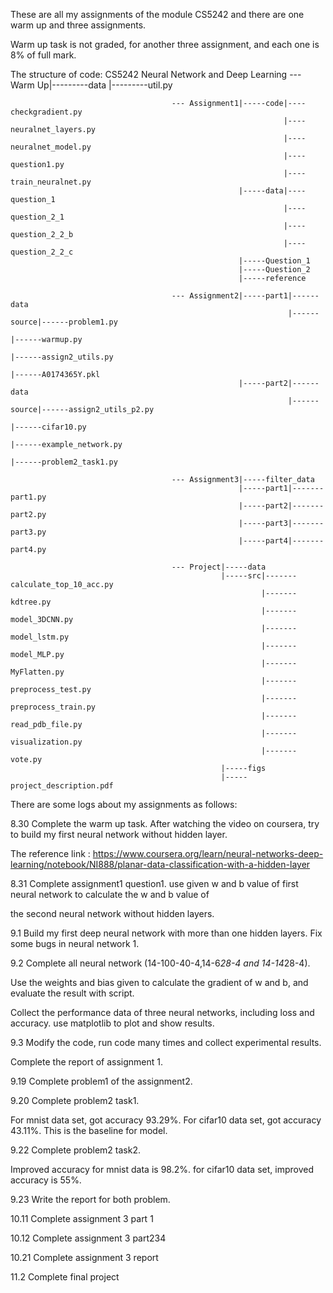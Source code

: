These are all my assignments of the module CS5242 and there are one warm up and three assignments.

Warm up task is not graded, for another three assignment, and each one is 8% of full mark.

The structure of code:
CS5242 Neural Network and Deep Learning --- Warm Up|---------data
                                                   |---------util.py

                                        --- Assignment1|-----code|----checkgradient.py
                                                                 |----neuralnet_layers.py
                                                                 |----neuralnet_model.py
                                                                 |----question1.py
                                                                 |----train_neuralnet.py
                                                       |-----data|----question_1
                                                                 |----question_2_1
                                                                 |----question_2_2_b
                                                                 |----question_2_2_c
                                                       |-----Question_1
                                                       |-----Question_2
                                                       |-----reference

                                        --- Assignment2|-----part1|------data
                                                                  |------source|------problem1.py
                                                                               |------warmup.py
                                                                               |------assign2_utils.py
                                                                               |------A0174365Y.pkl
                                                       |-----part2|------data
                                                                  |------source|------assign2_utils_p2.py
                                                                               |------cifar10.py
                                                                               |------example_network.py
                                                                               |------problem2_task1.py

                                        --- Assignment3|-----filter_data
                                                       |-----part1|-------part1.py
                                                       |-----part2|-------part2.py
                                                       |-----part3|-------part3.py
                                                       |-----part4|-------part4.py

                                        --- Project|-----data
                                                   |-----src|-------calculate_top_10_acc.py
                                                            |-------kdtree.py
                                                            |-------model_3DCNN.py
                                                            |-------model_lstm.py
                                                            |-------model_MLP.py
                                                            |-------MyFlatten.py
                                                            |-------preprocess_test.py
                                                            |-------preprocess_train.py
                                                            |-------read_pdb_file.py
                                                            |-------visualization.py
                                                            |-------vote.py
                                                   |-----figs
                                                   |-----project_description.pdf

There are some logs about my assignments as follows:

8.30 Complete the warm up task. After watching the video on coursera, try to build my first neural network without hidden layer.

The reference link : https://www.coursera.org/learn/neural-networks-deep-learning/notebook/NI888/planar-data-classification-with-a-hidden-layer

8.31 Complete assignment1 question1. use given w and b value of first neural network to calculate the w and b value of

the second neural network without hidden layers.

9.1 Build my first deep neural network with more than one hidden layers. Fix some bugs in neural network 1.

9.2 Complete all neural network (14-100-40-4,14-6*28-4 and 14-14*28-4).

Use the weights and bias given to calculate the gradient of w and b, and evaluate the result with script.

Collect the performance data of three neural networks, including loss and accuracy. use matplotlib to plot and show results.

9.3 Modify the code, run code many times and collect experimental results.

Complete the report of assignment 1.

9.19 Complete problem1 of the assignment2.

9.20 Complete problem2 task1.

For mnist data set, got accuracy 93.29%. For cifar10 data set, got accuracy 43.11%. This is the baseline for model.

9.22 Complete problem2 task2.

Improved accuracy for mnist data is 98.2%. for cifar10 data set, improved accuracy is 55%.

9.23 Write the report for both problem.

10.11 Complete assignment 3 part 1

10.12 Complete assignment 3 part234

10.21 Complete assignment 3 report

11.2 Complete final project